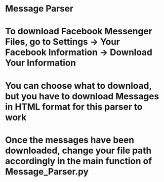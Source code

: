 # Message Parser
# To download Facebook Messenger Files, go to Settings -> Your Facebook Information -> Download Your Information
# You can choose what to download, but you have to download Messages in HTML format for this parser to work
# Once the messages have been downloaded, change your file path accordingly in the main function of Message_Parser.py
